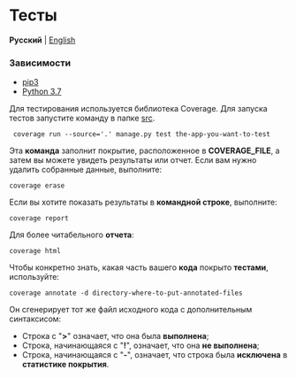 # Тесты

**Русский** | [English](../en/tests.md)

### Зависимости

* [pip3](https://github.com/pypa/pip)
* [Python 3.7](https://www.ics.uci.edu/~pattis/common/handouts/pythoneclipsejava/python.html)

Для тестирования используется библиотека Coverage. Для запуска тестов запустите команду в папке [src](../../src).

     coverage run --source='.' manage.py test the-app-you-want-to-test
Эта **команда** заполнит покрытие, расположенное в **COVERAGE_FILE**, а затем вы можете увидеть результаты или отчет.
Если вам нужно удалить собранные данные, выполните:

    coverage erase

Если вы хотите показать результаты в **командной строке**, выполните:

    coverage report

Для более читабельного **отчета**:

    coverage html

Чтобы конкретно знать, какая часть вашего **кода** покрыто **тестами**, используйте:

    coverage annotate -d directory-where-to-put-annotated-files

Он сгенерирует тот же файл исходного кода с дополнительным синтаксисом:
* Строка с "**>**" означает, что она была **выполнена**;
* Строка, начинающаяся с "**!**", означает, что она **не выполнена**;
* Строка, начинающаяся с "**-**", означает, что строка была **исключена** в **статистике покрытия**.
